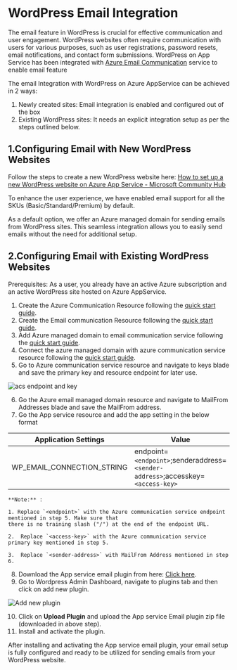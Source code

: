 # WordPress Email Integration
The email feature in WordPress is crucial for effective communication and user engagement. WordPress websites often require communication with users for various purposes, such as user registrations, password resets, email notifications, and contact form submissions. WordPress on App Service has been integrated with [Azure Email Communication](https://learn.microsoft.com/en-us/azure/communication-services/concepts/email/email-overview) service to enable email feature

The email Integration with WordPress on Azure AppService can be achieved in 2 ways:
1.	Newly created sites:  Email integration is enabled and configured out of the box
2.	Existing WordPress sites:  It needs an explicit integration setup as per the steps outlined below.  

## 1.Configuring Email with New WordPress Websites
Follow the steps to create a new WordPress website here: [How to set up a new WordPress website on Azure App Service - Microsoft Community Hub](https://techcommunity.microsoft.com/t5/apps-on-azure-blog/how-to-set-up-a-new-wordpress-website-on-azure-app-service/ba-p/3729150)

To enhance the user experience, we have enabled email support for all the SKUs (Basic/Standard/Premium) by default.

As a default option, we offer an Azure managed domain for sending emails from WordPress sites. This seamless integration allows you to easily send emails without the need for additional setup.

## 2.Configuring Email with Existing WordPress Websites

Prerequisites: As a user, you already have an active Azure subscription and an active WordPress site hosted on Azure AppService. 
1.	Create the Azure Communication Resource following the [quick start guide](https://learn.microsoft.com/en-us/azure/communication-services/quickstarts/create-communication-resource?tabs=windows&pivots=platform-azp). 
2.	Create the Email communication Resource following the [quick start guide](https://learn.microsoft.com/en-us/azure/communication-services/quickstarts/email/create-email-communication-resource). 
3.	Add Azure managed domain to email communication service following the [quick start guide](https://learn.microsoft.com/en-us/azure/communication-services/quickstarts/email/add-azure-managed-domains). 
4.	Connect the azure managed domain with azure communication service resource following the [quick start guide](https://learn.microsoft.com/en-us/azure/communication-services/quickstarts/email/connect-email-communication-resource?pivots=azure-portal). 
5.	Go to Azure communication service resource and navigate to keys blade and save the primary key and resource endpoint for later use. 


![acs endpoint and key](./media/acs_endpoint_and_access_key.png)

6.	Go the Azure email managed domain resource and navigate to MailFrom Addresses blade and save the MailFrom address. 
7.	Go the App service resource and add the app setting in the below format 

|Application Settings | Value |
|---------------------|-------|
|WP_EMAIL_CONNECTION_STRING | endpoint=`<endpoint>`;senderaddress=`<sender-address>`;accesskey=`<access-key>`                         |

```         
**Note:** :

1. Replace `<endpoint>` with the Azure communication service endpoint mentioned in step 5. Make sure that
there is no training slash ("/") at the end of the endpoint URL.

2.  Replace `<access-key>` with the Azure communication service primary key mentioned in step 5.

3.  Replace `<sender-address>` with MailFrom Address mentioned in step 6.
```

8.	Download the App service email plugin from here: [Click here](https://download-directory.github.io/?url=https%3A%2F%2Fgithub.com%2FAzure%2FWordpress-on-Linux-App-Service-plugins%2Ftree%2Fmain%2Fapp_service_email).
9.	Go to Wordpress Admin Dashboard, navigate to plugins tab and then click on add new plugin.

![Add new plugin](./media/add_new_plugin.png)

10.	Click on **Upload Plugin** and upload the App service Email plugin zip file (downloaded in above step).
11.	Install and activate the plugin.

After installing and activating the App service email plugin, your email setup is fully configured and ready to be utilized for sending emails from your WordPress website.
